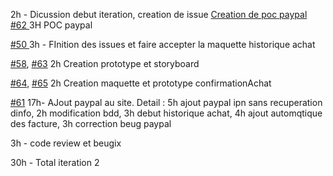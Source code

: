 2h - Dicussion debut iteration, creation de issue
[ Creation de poc paypal #62 ](https://github.com/cegepmatane/chimax-store/issues/62) 3H POC paypal

[#50 ](https://github.com/cegepmatane/chimax-store/issues/50)3h - FInition des issues et faire accepter la maquette historique achat

[#58](https://github.com/cegepmatane/chimax-store/issues/58), [#63](https://github.com/cegepmatane/chimax-store/issues/63) 2h Creation prototype et storyboard

[#64](https://github.com/cegepmatane/chimax-store/issues/64), [#65](https://github.com/cegepmatane/chimax-store/issues/65) 2h Creation maquette et prototype confirmationAchat

[#61](https://github.com/cegepmatane/chimax-store/issues/61) 17h- AJout paypal au site. Detail : 5h ajout paypal ipn sans recuperation dinfo, 2h modification bdd, 3h debut historique achat, 4h ajout automqtique des facture, 3h correction beug paypal

3h - code review et beugix

30h - Total iteration 2
